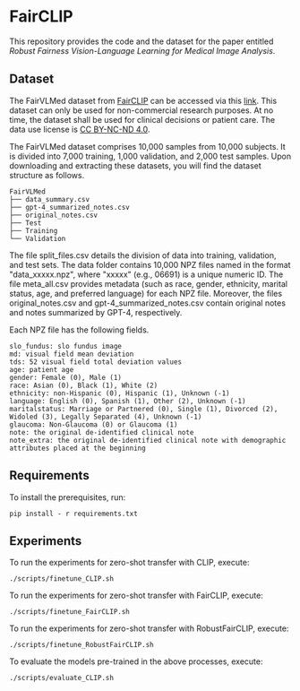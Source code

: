 # FairCLIP

This repository provides the code and the dataset for the paper entitled *Robust Fairness Vision-Language Learning for Medical Image Analysis*. 

## Dataset

The FairVLMed dataset from [FairCLIP](https://arxiv.org/pdf/2403.19949) can be accessed via this [link](https://drive.google.com/drive/folders/1bkeifigwOAfnsLvup9mJOSNeA3WsvA2l?usp=sharing). This dataset can only be used for non-commercial research purposes. At no time, the dataset shall be used for clinical decisions or patient care. The data use license is [CC BY-NC-ND 4.0](https://creativecommons.org/licenses/by-nc-nd/4.0/).

The FairVLMed dataset comprises 10,000 samples from 10,000 subjects. It is divided into 7,000 training, 1,000 validation, and 2,000 test samples. Upon downloading and extracting these datasets, you will find the dataset structure as follows.

```
FairVLMed
├── data_summary.csv
├── gpt-4_summarized_notes.csv
├── original_notes.csv
├── Test
├── Training
└── Validation
```
The file split_files.csv details the division of data into training, validation, and test sets. The data folder contains 10,000 NPZ files named in the format "data_xxxxx.npz", where "xxxxx" (e.g., 06691) is a unique numeric ID. The file meta_all.csv provides metadata (such as race, gender, ethnicity, marital status, age, and preferred language) for each NPZ file. Moreover, the files original_notes.csv and gpt-4_summarized_notes.csv contain original notes and notes summarized by GPT-4, respectively.

Each NPZ file has the following fields.
```
slo_fundus: slo fundus image
md: visual field mean deviation
tds: 52 visual field total deviation values
age: patient age
gender: Female (0), Male (1)
race: Asian (0), Black (1), White (2)
ethnicity: non-Hispanic (0), Hispanic (1), Unknown (-1)
language: English (0), Spanish (1), Other (2), Unknown (-1)
maritalstatus: Marriage or Partnered (0), Single (1), Divorced (2), Widoled (3), Legally Separated (4), Unknown (-1)
glaucoma: Non-Glaucoma (0) or Glaucoma (1)
note: the original de-identified clinical note
note_extra: the original de-identified clinical note with demographic attributes placed at the beginning
```


## Requirements

To install the prerequisites, run:

```
pip install - r requirements.txt
```

## Experiments

To run the experiments for zero-shot transfer with CLIP, execute:

```
./scripts/finetune_CLIP.sh
```

To run the experiments for zero-shot transfer with FairCLIP, execute:

```
./scripts/finetune_FairCLIP.sh
```

To run the experiments for zero-shot transfer with RobustFairCLIP, execute:

```
./scripts/finetune_RobustFairCLIP.sh
```

To evaluate the models pre-trained in the above processes, execute:

```
./scripts/evaluate_CLIP.sh
```

